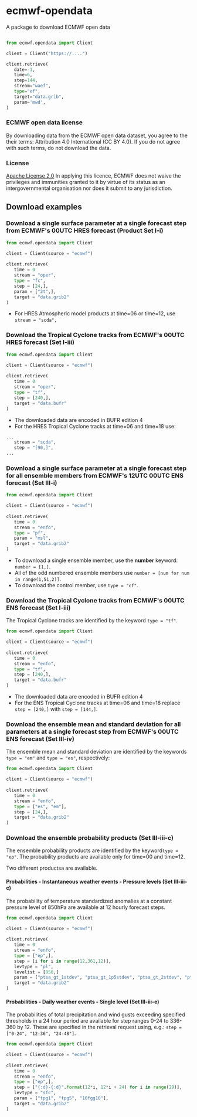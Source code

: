 # ecmwf-opendata

A package to download ECMWF open data

```python    

from ecmwf.opendata import Client

client = Client("https://....")

client.retrieve(
   date=-1,
   time=6,
   step=144,
   stream="waef",
   type="ef",
   target="data.grib",
   param='mwd',
)

```

### ECMWF open data license

By downloading data from the ECMWF open data dataset, you agree to the their terms: Attribution 4.0 International (CC BY 4.0). If you do not agree with such terms, do not download the data.

### License
[Apache License 2.0](LICENSE) In applying this licence, ECMWF does not waive the privileges and immunities
granted to it by virtue of its status as an intergovernmental organisation nor does it submit to any jurisdiction.

## Download examples 

### Download a single surface parameter at a single forecast step from ECMWF's 00UTC HRES forecast (Product Set I-i)

```python
from ecmwf.opendata import Client

client = Client(source = "ecmwf")
 
client.retrieve(
   time = 0
   stream = "oper",
   type = "fc",
   step = [24,],
   param = ["2t",],
   target = "data.grib2"
)
```

- For HRES Atmospheric model products at time=06 or time=12, use `stream = "scda",`

### Download the Tropical Cyclone tracks from ECMWF's 00UTC HRES forecast (Set I-iii)

```python
from ecmwf.opendata import Client

client = Client(source = "ecmwf")
 
client.retrieve(
   time = 0
   stream = "oper",
   type = "tf",
   step = [240,],
   target = "data.bufr"
)
```
- The downloaded data are encoded in BUFR edition 4
- For the HRES Tropical Cyclone tracks at time=06 and time=18 use:
```python
...
   stream = "scda",
   step = "[90,]",
...
``` 

### Download a single surface parameter at a single forecast step for all ensemble members from ECMWF's 12UTC 00UTC ENS forecast (Set III-i)

```python
from ecmwf.opendata import Client

client = Client(source = "ecmwf")
 
client.retrieve(
   time = 0
   stream = "enfo",
   type = "pf",
   param = "msl",
   target = "data.grib2"
)
```
- To download a single ensemble member, use the **number** keyword:  `number = [1,]`.
- All of the odd numbered ensemble members use `number = [num for num in range(1,51,2)]`.
- To download the control member, use `type = "cf"`. 

### Download the Tropical Cyclone tracks from ECMWF's 00UTC ENS forecast (Set I-iii)

The Tropical Cyclone tracks are identified by the keyword `type = "tf"`.

```python
from ecmwf.opendata import Client

client = Client(source = "ecmwf")
 
client.retrieve(
   time = 0
   stream = "enfo",
   type = "tf",
   step = [240,],
   target = "data.bufr"
)
```
- The downloaded data are encoded in BUFR edition 4
- For the ENS Tropical Cyclone tracks at time=06 and time=18 replace `step = [240,]` with `step = [144,]`.

### Download the ensemble mean and standard deviation for all parameters at a single forecast step from ECMWF's 00UTC ENS forecast (Set III-iv)

The ensemble mean and standard deviation are identified by the keywords `type = "em"` and `type = "es"`, respectively:

```python
from ecmwf.opendata import Client

client = Client(source = "ecmwf")
 
client.retrieve(
   time = 0
   stream = "enfo",
   type = ["es", "em"],
   step = [24,],
   target = "data.grib2"
)
```

### Download the ensemble probability products (Set III-iii-c)

The ensemble probability products are identified by the keyword`type = "ep"`.  The probability products are available only for time=00 and time=12.

Two different productsa are available.

#### Probabilities - Instantaneous weather events - Pressure levels (Set III-iii-c)

The probability of temperature standardized anomalies at a constant pressure level of 850hPa are available at 12 hourly forecast steps.

```python
from ecmwf.opendata import Client

client = Client(source = "ecmwf")
 
client.retrieve(
   time = 0
   stream = "enfo",
   type = ["ep",],
   step = [i for i in range(12,361,12)],
   levtype = "pl",
   levelist = [850,]
   param = ["ptsa_gt_1stdev", "ptsa_gt_1p5stdev", "ptsa_gt_2stdev", "ptsa_lt_1stdev", "ptsa_lt_1p5stdev", "ptsa_lt_2stdev"],
   target = "data.grib2"
)
```
#### Probabilities - Daily weather events - Single level (Set III-iii-e)

The probabilities of total precipitation and wind gusts exceeding specified thresholds in a 24 hour period are available for step ranges 0-24 to 336-360 by 12​​.  These are specified in the retrieval request using, e.g.: `step = ["0-24", "12-36", "24-48"]`.

```python
from ecmwf.opendata import Client

client = Client(source = "ecmwf")
 
client.retrieve(
   time = 0
   stream = "enfo",
   type = ["ep",],
   step = ["{:d}-{:d}".format(12*i, 12*i + 24) for i in range(29)],
   levtype = "sfc",
   param = ["tpg1", "tpg5", "10fgg10"],
   target = "data.grib2"
)
```


